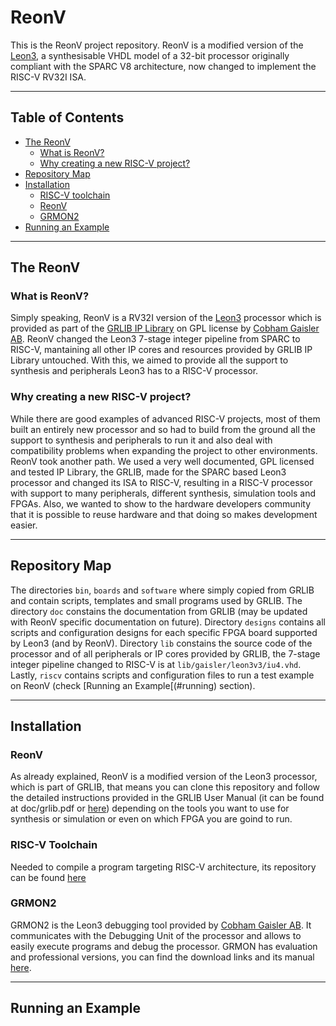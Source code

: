 # ReonV
This is the ReonV project repository. ReonV is a modified version of the [Leon3](http://www.gaisler.com/index.php/products/processors/leon3), a synthesisable VHDL model of a 32-bit processor originally compliant with the SPARC V8 architecture, now changed to implement the RISC-V RV32I ISA.

---
## Table of Contents
* [The ReonV](#reonv)
  * [What is ReonV?](#what-reonv)
  * [Why creating a new RISC-V project?](#why-reonv)
* [Repository Map](#repo-map)
* [Installation](#install)
  * [RISC-V toolchain](#rv-toolchain)
  * [ReonV](#install-reonv)
  * [GRMON2](#install-grmon)
* [Running an Example](#running)

---
## <a name="reonv"></a> The ReonV
### <a name="what-reonv"></a> What is ReonV?
Simply speaking, ReonV is a RV32I version of the [Leon3](http://www.gaisler.com/index.php/products/processors/leon3) processor which is provided as part of the [GRLIB IP Library](http://www.gaisler.com/index.php/products/ipcores/soclibrary) on GPL license by [Cobham Gaisler AB](http://www.gaisler.com/).
ReonV changed the Leon3 7-stage integer pipeline from SPARC to RISC-V, mantaining all other IP cores and resources provided by GRLIB IP Library untouched. With this, we aimed to provide all the support to synthesis and peripherals Leon3 has to a RISC-V processor.
### <a name="why-reonv"></a> Why creating a new RISC-V project?
While there are good examples of advanced RISC-V projects, most of them built an entirely new processor and so had to build from the ground all the support to synthesis and peripherals to run it and also deal with compatibility problems when expanding the project to other environments. ReonV took another path. We used a very well documented, GPL licensed and tested IP Library, the GRLIB, made for the SPARC based Leon3 processor and changed its ISA to RISC-V, resulting in a RISC-V processor with support to many peripherals, different synthesis, simulation tools and FPGAs.
Also, we wanted to show to the hardware developers community that it is possible to reuse hardware and that doing so makes development easier. 

---
## <a name="repo-map"></a> Repository Map
The directories `bin`, `boards` and `software` where simply copied from GRLIB and contain scripts, templates and small programs used by GRLIB. The directory `doc` constains the documentation from GRLIB (may be updated with ReonV specific documentation on future). Directory `designs` contains all scripts and configuration designs for each specific FPGA board supported by Leon3 (and by ReonV). Directory `lib` constains the source code of the processor and of all peripherals or IP cores provided by GRLIB, the 7-stage integer pipeline changed to RISC-V is at `lib/gaisler/leon3v3/iu4.vhd`. Lastly, `riscv` contains scripts and configuration files to run a test example on ReonV (check [Running an Example[(#running) section). 

---
## <a name="install"></a> Installation
### <a name="install-reonv"></a> ReonV
As already explained, ReonV is a modified version of the Leon3 processor, which is part of GRLIB, that means you can clone this repository and follow the detailed instructions provided in the GRLIB User Manual (it can be found at doc/grlib.pdf or [here](http://www.gaisler.com/products/grlib/grlib.pdf)) depending on the tools you want to use for synthesis or simulation or even on which FPGA you are goind to run.
### <a name="rv-toolchain"></a> RISC-V Toolchain
Needed to compile a program targeting RISC-V architecture, its repository can be found [here](https://github.com/riscv/riscv-gnu-toolchain)
### <a name="install-grmon"></a> GRMON2
GRMON2 is the Leon3 debugging tool provided by [Cobham Gaisler AB](http://www.gaisler.com/). It communicates with the Debugging Unit of the processor and allows to easily execute programs and debug the processor. GRMON has evaluation and professional versions, you can find the download links and its manual [here](http://www.gaisler.com/index.php/downloads/debug-tools).

---
## <a name="running"></a> Running an Example

